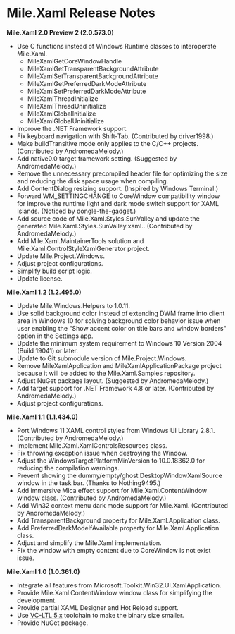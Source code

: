 ﻿# Mile.Xaml Release Notes

**Mile.Xaml 2.0 Preview 2 (2.0.573.0)**

- Use C functions instead of Windows Runtime classes to interoperate Mile.Xaml.
  - MileXamlGetCoreWindowHandle
  - MileXamlGetTransparentBackgroundAttribute
  - MileXamlSetTransparentBackgroundAttribute
  - MileXamlGetPreferredDarkModeAttribute
  - MileXamlSetPreferredDarkModeAttribute
  - MileXamlThreadInitialize
  - MileXamlThreadUninitialize
  - MileXamlGlobalInitialize
  - MileXamlGlobalUninitialize
- Improve the .NET Framework support.
- Fix keyboard navigation with Shift-Tab. (Contributed by driver1998.)
- Make buildTransitive mode only applies to the C/C++ projects. (Contributed by
  AndromedaMelody.)
- Add native0.0 target framework setting. (Suggested by AndromedaMelody.)
- Remove the unnecessary precompiled header file for optimizing the size and
  reducing the disk space usage when compiling.
- Add ContentDialog resizing support. (Inspired by Windows Terminal.)
- Forward WM_SETTINGCHANGE to CoreWindow compatibility window for improve the
  runtime light and dark mode switch support for XAML Islands. (Noticed by
  dongle-the-gadget.)
- Add source code of Mile.Xaml.Styles.SunValley and update the generated
  Mile.Xaml.Styles.SunValley.xaml.. (Contributed by AndromedaMelody.)
- Add Mile.Xaml.MaintainerTools solution and Mile.Xaml.ControlStyleXamlGenerator
  project.
- Update Mile.Project.Windows.
- Adjust project configurations.
- Simplify build script logic.
- Update license.

**Mile.Xaml 1.2 (1.2.495.0)**

- Update Mile.Windows.Helpers to 1.0.11.
- Use solid background color instead of extending DWM frame into client area in
  Windows 10 for solving background color behavior issue when user enabling the
  "Show accent color on title bars and window borders" option in the Settings
  app.
- Update the minimum system requirement to Windows 10 Version 2004 (Build 19041)
  or later.
- Update to Git submodule version of Mile.Project.Windows.
- Remove MileXamlApplication and MileXamlApplicationPackage project because it
  will be added to the Mile.Xaml.Samples repository.
- Adjust NuGet package layout. (Suggested by AndromedaMelody.)
- Add target support for .NET Framework 4.8 or later. (Contributed by 
  AndromedaMelody.)
- Adjust project configurations.

**Mile.Xaml 1.1 (1.1.434.0)**

- Port Windows 11 XAML control styles from Windows UI Library 2.8.1. 
  (Contributed by AndromedaMelody.)
- Implement Mile.Xaml.XamlControlsResources class.
- Fix throwing exception issue when destroying the Window.
- Adjust the WindowsTargetPlatformMinVersion to 10.0.18362.0 for reducing the
  compilation warnings.
- Prevent showing the dummy/empty/ghost DesktopWindowXamlSource window in the
  task bar. (Thanks to Nothing9495.)
- Add immersive Mica effect support for Mile.Xaml.ContentWindow window class.
  (Contributed by AndromedaMelody.)
- Add Win32 context menu dark mode support for Mile.Xaml. (Contributed by 
  AndromedaMelody.)
- Add TransparentBackground property for Mile.Xaml.Application class.
- Add PreferredDarkModeIfAvailable property for Mile.Xaml.Application class.
- Adjust and simplify the Mile.Xaml implementation.
- Fix the window with empty content due to CoreWindow is not exist issue.

**Mile.Xaml 1.0 (1.0.361.0)**

- Integrate all features from Microsoft.Toolkit.Win32.UI.XamlApplication.
- Provide Mile.Xaml.ContentWindow window class for simplifying the development.
- Provide partial XAML Designer and Hot Reload support.
- Use [VC-LTL 5.x](https://github.com/Chuyu-Team/VC-LTL5) toolchain to make the
  binary size smaller.
- Provide NuGet package.

